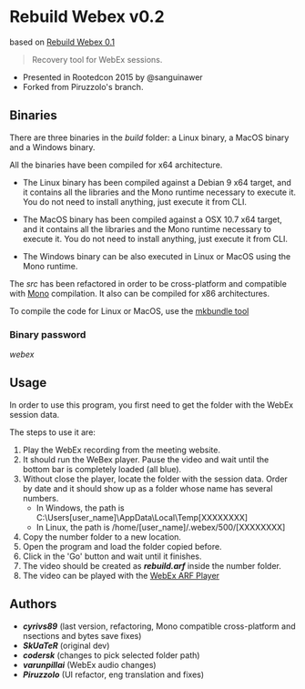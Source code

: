 
# Rebuild Webex v0.2

based on [Rebuild Webex 0.1](https://github.com/skuater/rebuildwebex)
> Recovery tool for WebEx sessions. 

* Presented in Rootedcon 2015 by @sanguinawer
* Forked from Piruzzolo's branch.

## Binaries

There are three binaries in the *build* folder: a Linux binary, a MacOS binary and a Windows binary.

All the binaries have been compiled for x64 architecture.

- The Linux binary has been compiled against a Debian 9 x64 target, and it contains all the libraries and the Mono runtime necessary to execute it. You do not need to install anything, just execute it from CLI.

- The MacOS binary has been compiled against a OSX 10.7 x64 target, and it contains all the libraries and the Mono runtime necessary to execute it. You do not need to install anything, just execute it from CLI.

- The Windows binary can be also executed in Linux or MacOS using the Mono runtime.

The *src* has been refactored in order to be cross-platform and compatible with [Mono](https://www.mono-project.com/) compilation. It also can be compiled for x86 architectures.

To compile the code for Linux or MacOS, use the [mkbundle tool](https://www.mono-project.com/docs/tools+libraries/tools/mkbundle/)

### Binary password

*webex*

## Usage

In order to use this program, you first need to get the folder with the WebEx session data.

The steps to use it are:

1. Play the WebEx recording from the meeting website.
2. It should run the WeBex player. Pause the video and wait until the bottom bar is completely loaded (all blue).
3. Without close the player, locate the folder with the session data. Order by date and it should show up as a folder whose name has several numbers.
	- In Windows, the path is C:\Users\[user_name]\AppData\Local\Temp\[XXXXXXXX]
	- In Linux, the path is /home/[user_name]/.webex/500/[XXXXXXXX]
4. Copy the number folder to a new location.
5. Open the program and load the folder copied before.
6. Click in the 'Go' button and wait until it finishes.
7. The video should be created as ***rebuild.arf*** inside the number folder.
8. The video can be played with the [WebEx ARF Player](https://www.webex.com/play-webex-recording.html)


## Authors

- ***cyrivs89*** (last version, refactoring, Mono compatible cross-platform and nsections and bytes save fixes)
- ***SkUaTeR*** (original dev)
- ***codersk*** (changes to pick selected folder path)
- ***varunpillai*** (WebEx audio changes) 
- ***Piruzzolo*** (UI refactor, eng translation and fixes)